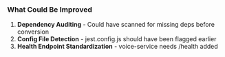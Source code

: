 ### What Could Be Improved

1. **Dependency Auditing** - Could have scanned for missing deps before conversion
2. **Config File Detection** - jest.config.js should have been flagged earlier
3. **Health Endpoint Standardization** - voice-service needs /health added
